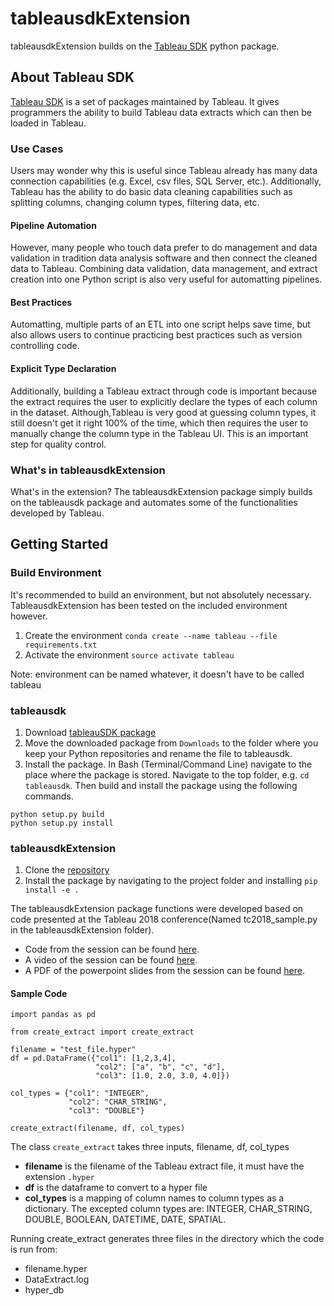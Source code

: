 # tableausdkExtension

tableausdkExtension builds on the [Tableau SDK](https://onlinehelp.tableau.com/current/api/sdk/en-us/help.htm#SDK/tableau_sdk_using_python.htm%3FTocPath%3D_____4) python package. 

## About Tableau SDK

[Tableau SDK](https://onlinehelp.tableau.com/current/api/sdk/en-us/help.htm) is a set of packages maintained by Tableau. It gives programmers the ability to build Tableau data extracts which can then be loaded in Tableau.

### Use Cases

Users may wonder why this is useful since Tableau already has many data connection capabilities (e.g. Excel, csv files, SQL Server, etc.). Additionally, Tableau has the ability to do basic data cleaning capabilities such as splitting columns, changing column types, filtering data, etc.

#### Pipeline Automation

However, many people who touch data prefer to do management and data validation in tradition data analysis software and then connect the cleaned data to Tableau. Combining data validation, data management, and extract creation into one Python script is also very useful for automatting pipelines. 

#### Best Practices

Automatting, multiple parts of an ETL into one script helps save time, but also allows users to continue practicing best practices such as version controlling code. 

#### Explicit Type Declaration

Additionally, building a Tableau extract through code is important because the extract requires the user to explicitly declare the types of each column in the dataset. Although,Tableau is very good at guessing column types, it still doesn't get it right 100% of the time, which then requires the user to manually change the column type in the Tableau UI. This is an important step for quality control. 

### What's in tableausdkExtension

What's in the extension? 
The tableausdkExtension package simply builds on the tableausdk package and automates some of the functionalities developed by Tableau.

## Getting Started

### Build Environment

It's recommended to build an environment, but not absolutely necessary. TableausdkExtension has been tested on the included environment however. 

1. Create the environment `conda create --name tableau --file requirements.txt`
2. Activate the environment `source activate tableau` 

Note: environment can be named whatever, it doesn't have to be called tableau

### tableausdk

1. Download [tableauSDK package](https://downloads.tableau.com/tssoftware/Tableau-SDK-Python-Win-64Bit-10-3-19.zip)
2. Move the downloaded package from `Downloads` to the folder where you keep your Python repositories and rename the file to tableausdk.
3. Install the package. In Bash (Terminal/Command Line) navigate to the place where the package is stored. Navigate to the top folder, e.g. `cd tableausdk`. Then build and install the package using the following commands. 

```
python setup.py build
python setup.py install
```

### tableausdkExtension

1. Clone the [repository](https://github.com/holmesjoli/tableausdkExtension)
2. Install the package by navigating to the project folder and installing `pip install -e .`

The tableausdkExtension package functions were developed based on code presented at the Tableau 2018 conference(Named tc2018_sample.py in the tableausdkExtension folder). 

* Code from the session can be found [here](https://www.dropbox.com/sh/lztdogubf20498e/AADJJpb_KO4g2m_CF1-SSc_Sa/TC18%20-%20Developer%20Track/Leveraging%20the%20Extract%20API%20to%20build%20sophisticated%20data%20models?dl=0&subfolder_nav_tracking=1). 
* A video of the session can be found [here](https://www.youtube.com/watch?v=kk01bWEALXs&feature=youtu.be). 
* A PDF of the powerpoint slides from the session can be found [here](https://tc18.tableau.com/sites/default/files/session/assets/18BI-081_Leveraging%20the%20Extract%20API%20to%20build%20sophisticated%20data%20models.pdf). 

#### Sample Code

```
import pandas as pd

from create_extract import create_extract

filename = "test_file.hyper"
df = pd.DataFrame({"col1": [1,2,3,4], 
                   "col2": ["a", "b", "c", "d"],
                   "col3": [1.0, 2.0, 3.0, 4.0]})

col_types = {"col1": "INTEGER",
             "col2": "CHAR_STRING",
             "col3": "DOUBLE"}

create_extract(filename, df, col_types)
```

The class `create_extract` takes three inputs, filename, df, col_types

* **filename** is the filename of the Tableau extract file, it must have the extension `.hyper`
* **df** is the dataframe to convert to a hyper file
* **col_types** is a mapping of column names to column types as a dictionary. The excepted column types are: INTEGER, CHAR_STRING, DOUBLE, BOOLEAN, DATETIME, DATE, SPATIAL. 

Running create_extract generates three files in the directory which the code is run from:

* filename.hyper
* DataExtract.log
* hyper_db